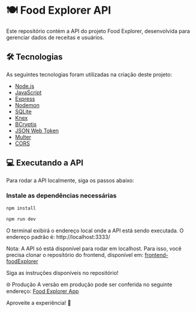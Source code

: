 # 🍽️ Food Explorer API

Este repositório contém a API do projeto Food Explorer, desenvolvida para gerenciar dados de receitas e usuários.

## 🛠 Tecnologias

As seguintes tecnologias foram utilizadas na criação deste projeto:

- [Node.js](https://nodejs.org/en/)
- [JavaScript](https://developer.mozilla.org/pt-BR/docs/Web/JavaScript)
- [Express](https://expressjs.com)
- [Nodemon](https://nodemon.io/)
- [SQLite](https://www.sqlite.org/index.html)
- [Knex](https://knexjs.org/)
- [BCryptjs](https://www.npmjs.com/package/bcryptjs)
- [JSON Web Token](https://www.npmjs.com/package/jsonwebtoken)
- [Multer](https://www.npmjs.com/package/multer)
- [CORS](https://www.npmjs.com/package/cors)

## 💻 Executando a API

Para rodar a API localmente, siga os passos abaixo:

### Instale as dependências necessárias
```bash
npm install

npm run dev
```

O terminal exibirá o endereço local onde a API está sendo executada. O endereço padrão é:
http://localhost:3333/

Nota: A API só está disponível para rodar em localhost. Para isso, você precisa clonar o repositório do frontend, disponível em:
[frontend-foodExplorer](https://github.com/HenriqueZsouza/frontend-foodExplorer)

Siga as instruções disponíveis no repositório!

🌐 Produção
A versão em produção pode ser conferida no seguinte endereço:
[Food Explorer App](https://app-foodexplorer.netlify.app/)

Aproveite a experiência! 🚀


